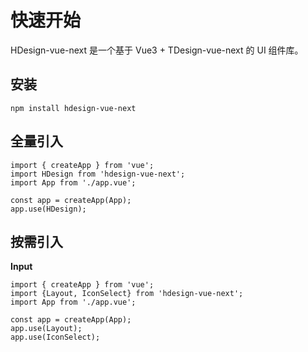 # 快速开始

HDesign-vue-next 是一个基于 Vue3 + TDesign-vue-next 的 UI 组件库。

## 安装

```js{4}
npm install hdesign-vue-next
```

## 全量引入

```js{4}
import { createApp } from 'vue';
import HDesign from 'hdesign-vue-next';
import App from './app.vue';

const app = createApp(App);
app.use(HDesign);

```

## 按需引入

**Input**

```js{4}
import { createApp } from 'vue';
import {Layout, IconSelect} from 'hdesign-vue-next';
import App from './app.vue';

const app = createApp(App);
app.use(Layout);
app.use(IconSelect);
```
